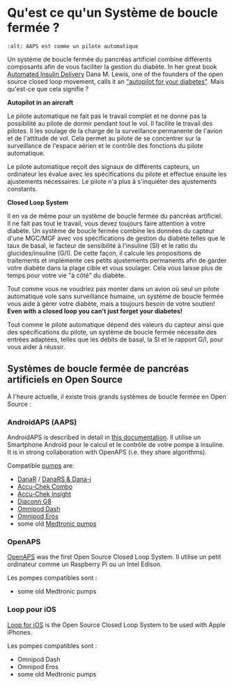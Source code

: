 # Qu'est ce qu'un Système de boucle fermée ?

```{image} ../images/autopilot.png
:alt: AAPS est comme un pilote automatique
```

Un système de boucle fermée du pancréas artificiel combine différents composants afin de vous faciliter la gestion du diabète. In her great book [Automated Insulin Delivery](https://www.artificialpancreasbook.com/) Dana M. Lewis, one of the founders of the open source closed loop movement, calls it an ["autopilot for your diabetes"](https://www.artificialpancreasbook.com/3.-getting-started-with-your-aps). Mais qu'est-ce que cela signifie ?

**Autopilot in an aircraft**

Le pilote automatique ne fait pas le travail complet et ne donne pas la possibilité au pilote de dormir pendant tout le vol. Il facilite le travail des pilotes. Il les soulage de la charge de la surveillance permanente de l'avion et de l'attitude de vol. Cela permet au pilote de se concentrer sur la surveillance de l'espace aérien et le contrôle des fonctions du pilote automatique.

Le pilote automatique reçoit des signaux de différents capteurs, un ordinateur les évalue avec les spécifications du pilote et effectue ensuite les ajustements nécessaires. Le pilote n'a plus à s'inquiéter des ajustements constants.

**Closed Loop System**

Il en va de même pour un système de boucle fermée du pancréas artificiel. Il ne fait pas tout le travail, vous devez toujours faire attention à votre diabète. Un système de boucle fermée combine les données du capteur d'une MGC/MGF avec vos spécifications de gestion du diabète telles que le taux de basal, le facteur de sensibilité à l'insuline (SI) et le ratio du glucides/insuline (G/I). De cette façon, il calcule les propositions de traitements et implémente ces petits ajustements permanents afin de garder votre diabète dans la plage cible et vous soulager. Cela vous laisse plus de temps pour votre vie "à côté" du diabète.

Tout comme vous ne voudriez pas monter dans un avion où seul un pilote automatique vole sans surveillance humaine, un système de boucle fermée vous aide à gérer votre diabète, mais a toujours besoin de votre soutien! **Even with a closed loop you can't just forget your diabetes!**

Tout comme le pilote automatique dépend des valeurs du capteur ainsi que des spécifications du pilote, un système de boucle fermée nécessite des entrées adaptées, telles que les débits de basal, la SI et le rapport G/I, pour vous aider à réussir.

## Systèmes de boucle fermée de pancréas artificiels en Open Source

À l'heure actuelle, il existe trois grands systèmes de boucle fermée en Open Source :

### AndroidAPS (AAPS)

AndroidAPS is described in detail in [this documentation](./WhatisAndroidAPS.html). Il utilise un Smartphone Android pour le calcul et le contrôle de votre pompe à insuline. It is in strong collaboration with OpenAPS (i.e. they share algorithms).

Compatible [pumps](../Hardware/pumps.md) are:

- [DanaR](../Configuration/DanaR-Insulin-Pump.md) / [DanaRS & Dana-i](../Configuration/DanaRS-Insulin-Pump.html)
- [Accu-Chek Combo](../Configuration/Accu-Chek-Combo-Pump.md)
- [Accu-Chek Insight](../Configuration/Accu-Chek-Insight-Pump.md)
- [Diaconn G8](../Configuration/DiaconnG8.md)
- [Omnipod Dash](../Configuration/OmnipodDASH.md)
- [Omnipod Eros](../Configuration/OmnipodEros.md)
- some old [Medtronic pumps](../Configuration/MedtronicPump.md)

### OpenAPS

[OpenAPS](https://openaps.readthedocs.io) was the first Open Source Closed Loop System. Il utilise un petit ordinateur comme un Raspberry Pi ou un Intel Edison.

Les pompes compatibles sont :

- some old Medtronic pumps

### Loop pour iOS

[Loop for iOS](https://loopkit.github.io/loopdocs/) is the Open Source Closed Loop System to be used with Apple iPhones.

Les pompes compatibles sont :

- Omnipod Dash
- Omnipod Eros
- some old Medtronic pumps
